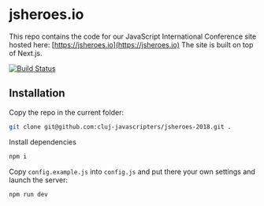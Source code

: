 # jsheroes.io

This repo contains the code for our JavaScript International Conference site hosted here: [https://jsheroes.io](https://jsheroes.io) The site is built on top of Next.js.

[![Build Status](https://travis-ci.org/cluj-javascripters/jsheroes-2018.svg?branch=master)](https://travis-ci.org/cluj-javascripters/jsheroes-2018)

## Installation

Copy the repo in the current folder:

```bash
git clone git@github.com:cluj-javascripters/jsheroes-2018.git .
```

Install dependencies

```bash
npm i
```

Copy `config.example.js` into `config.js` and put there your own settings and launch the server:

```bash
npm run dev
```
